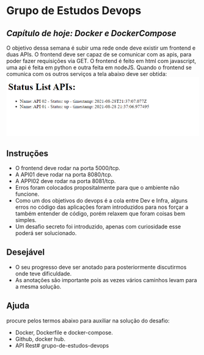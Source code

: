 # Grupo de Estudos Devops
## _Capítulo de hoje: Docker e DockerCompose_
O objetivo dessa semana é subir uma rede onde deve existir um frontend e duas APIs.
O frontend deve ser capaz de se comunicar com as apis, para poder fazer requisições via GET.
O frontend é feito em html com javascript, uma api é feita em python e outra feita em nodeJS.
Quando o frontend se comunica com os outros serviços a tela abaixo deve ser obtida:
![image](status.PNG)
## Instruções
- O frontend deve rodar na porta 5000/tcp.
- A API01 deve rodar na porta 8080/tcp.
- A APPI02 deve rodar na porta 8081/tcp.
- Erros foram colocados propositalmente para que o ambiente não funcione.
- Como um dos objetivos do devops é a cola entre Dev e Infra, alguns erros no código das aplicações foram introduzidos para nos forçar a também entender de código, porém relaxem que foram coisas bem simples.
- Um desafio secreto foi introduzido, apenas com curiosidade esse poderá ser solucionado.

## Desejável
- O seu progresso deve ser anotado para posteriormente discutirmos onde teve dificuldade.
- As anotações são importante pois as vezes vários caminhos levam para a mesma solução.

## Ajuda
procure pelos termos abaixo para auxiliar na solução do desafio:
- Docker, Dockerfile e docker-compose.
- Github, docker hub.
- API Rest# grupo-de-estudos-devops
